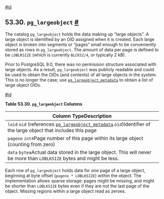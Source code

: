[#id](#CATALOG-PG-LARGEOBJECT)

## 53.30. `pg_largeobject` [#](#CATALOG-PG-LARGEOBJECT)

The catalog `pg_largeobject` holds the data making up “large objects”. A large object is identified by an OID assigned when it is created. Each large object is broken into segments or “pages” small enough to be conveniently stored as rows in `pg_largeobject`. The amount of data per page is defined to be `LOBLKSIZE` (which is currently `BLCKSZ/4`, or typically 2 kB).

Prior to PostgreSQL 9.0, there was no permission structure associated with large objects. As a result, `pg_largeobject` was publicly readable and could be used to obtain the OIDs (and contents) of all large objects in the system. This is no longer the case; use [`pg_largeobject_metadata`](catalog-pg-largeobject-metadata) to obtain a list of large object OIDs.

[#id](#id-1.10.4.32.5)

**Table 53.30. `pg_largeobject` Columns**

| Column TypeDescription                                                                                                                             |
| -------------------------------------------------------------------------------------------------------------------------------------------------- |
| `loid` `oid` (references [`pg_largeobject_metadata`](catalog-pg-largeobject-metadata).`oid`)Identifier of the large object that includes this page |
| `pageno` `int4`Page number of this page within its large object (counting from zero)                                                               |
| `data` `bytea`Actual data stored in the large object. This will never be more than `LOBLKSIZE` bytes and might be less.                            |

Each row of `pg_largeobject` holds data for one page of a large object, beginning at byte offset (`pageno * LOBLKSIZE`) within the object. The implementation allows sparse storage: pages might be missing, and might be shorter than `LOBLKSIZE` bytes even if they are not the last page of the object. Missing regions within a large object read as zeroes.
